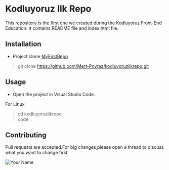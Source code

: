 # Kodluyoruz Ilk Repo
This repository is the first one we created during the Kodluyoruz Front-End Education. It contains  README file and  index.html file.
## Installation
- Project clone  [MyFirstRepo](https://github.com/Mert-Poyraz/kodluyoruzilkrepo.git)
> git clone  https://github.com/Mert-Poyraz/kodluyoruzilkrepo.git

## Usage
- Open the project in Visual Studio Code.

For Linux
> cd kodluyoruzilkrepo  
code .
## Contributing
Pull requests are accepted.For big changes,please open a thread to discuss what you want to change first.


![Your Name](https://e0.pxfuel.com/wallpapers/701/179/desktop-wallpaper-your-name-your-name-anime.jpg)
